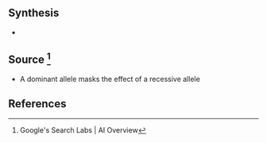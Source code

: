 ## Synthesis
- 
## Source [^1]
- A dominant allele masks the effect of a recessive allele
## References

[^1]: Google's Search Labs | AI Overview